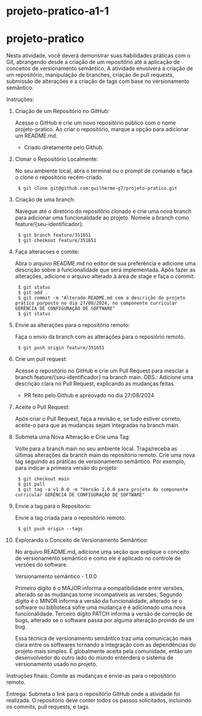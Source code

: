 # projeto-pratico-a1-1

# projeto-pratico

Nesta atividade, você deverá demonstrar suas habilidades práticas com o Git, abrangendo desde a criação de um repositório até a aplicação de conceitos de versionamento semântico. A atividade envolverá a criação de um repositório, manipulação de branches, criação de pull requests, submissão de alterações e a criação de tags com base no versionamento semântico.

Instruções:

1) Criação de um Repositório no GitHub:

    Acesse o GitHub e crie um novo repositório público com o nome projeto-pratico.
    Ao criar o repositório, marque a opção para adicionar um README.md.

    * Criado diretamente pelo Github.

2) Clonar o Repositório Localmente:

    No seu ambiente local, abra o terminal ou o prompt de comando e faça o clone o repositório recém-criado.

        $ git clone git@github.com:guilherme-g7/projeto-pratico.git

3) Criação de uma branch:

    Navegue até o diretório do repositório clonado e crie uma nova branch para adicionar uma funcionalidade ao projeto. Nomeie a branch como feature/{seu-identificador}:

        $ git branch feature/351651
        $ git checkout feature/351651

4) Faça alteracoes e comite:

    Abra o arquivo README.md no editor de sua preferência e adicione uma descrição sobre a funcionalidade que será implementada.
    Após fazer as alterações, adicione o arquivo alterado à área de stage e faça o commit.

        $ git status
        $ git add .
        $ git commit -m "Alterado README.md com a descrição do projeto prático porposto no dia 27/08/2024, no componente curricular GERÊNCIA DE CONFIGURAÇÃO DE SOFTWARE"
        $ git status

5) Envie as alterações para o repositório remoto:

    Faça o envio da branch com as alterações para o reposiório remoto.

        $ git push origin feature/351651

6) Crie um pull request:

    Acesse o repositório no GitHub e crie um Pull Request para mesclar a branch feature/{seu-identificador} na branch main.
    OBS.: Adicione uma descrição clara no Pull Request, explicando as mudanças feitas.

    * PR feito pelo Github e apreovado no dia 27/08/2024

7) Aceite o Pull Request:

    Após criar o Pull Request, faça a revisão e, se tudo estiver correto, aceite-o para que as mudanças sejam integradas na branch main.


8) Submeta uma Nova Alteração e Crie uma Tag:

    Volte para a branch main no seu ambiente local.
    Traga/receba as últimas alterações da branch main do repositório remoto.
    Crie uma nova tag seguindo as práticas de versionamento semântico. Por exemplo, para indicar a primeira versão do projeto:

        $ git checkout main
        $ git pull
        $ git tag -a v1.0.0 -m "Versão 1.0.0 para projeto do componente curricular GERÊNCIA DE CONFIGURAÇÃO DE SOFTWARE"

9) Envie a tag para o Repositorio:

    Envie a tag criada para o repositório remoto.

        $ git push origin --tags

10) Explorando o Conceito de Versionamento Semântico:

    No arquivo README.md, adicione uma seção que explique o conceito de versionamento semântico e como ele é aplicado no controle de versões do software.

    Versionamento semântico - 1.0.0

    Primeiro dígito é o MAJOR informa a compatibilidade entre versões, alterado se as mudanças torne incompatíveis as versões.
    Segundo dígito é o MINOR informa a versão da funcionalidade, alterado se o software ou biblioteca sofre uma mudança e é adicionado uma nova funcionalidade.
    Terceiro dígito PATCH informa a versão de correção de bugs, alterado se o software passa por alguma alteração provido de um bug. 

    Essa técnica de versionamento semântico traz uma comunicação mais clara entre os softwares tornando a integração com as dependências do projeto mais simples.
    É globalmente aceita pela comunidade, então um desenvolvedor do outro lado do mundo entenderá o sistema de versionamento usado no projeto.


Instruções finais:
    Comite as mudanças e envie-as para o repositório remoto.

Entrega:
    Submeta o link para o repositório GitHub onde a atividade foi realizada. O repositório deve conter todos os passos solicitados, incluindo os commits, pull requests, e tags.

